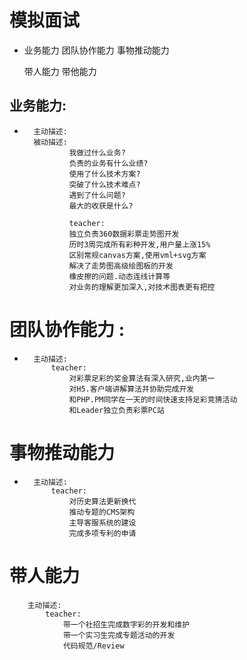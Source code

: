 #   模拟面试

*   业务能力   团队协作能力 事物推动能力

    带人能力    带他能力

##  业务能力:

*       主动描述:
        被动描述:
                我做过什么业务?
                负责的业务有什么业绩?
                使用了什么技术方案?
                突破了什么技术难点?
                遇到了什么问题?
                最大的收获是什么?

                teacher:
                独立负责360数据彩票走势图开发
                历时3周完成所有彩种开发,用户量上涨15%
                区别常规canvas方案,使用vml+svg方案
                解决了走势图高级绘图板的开发
                橡皮擦的问题.动态连线计算等
                对业务的理解更加深入,对技术图表更有把控


#   团队协作能力 :
        
*       主动描述:
            teacher:
                对彩票足彩的奖金算法有深入研究,业内第一
                对H5.客户端讲解算法并协助完成开发
                和PHP.PM同学在一天的时间快速支持足彩竞猜活动
                和Leader独立负责彩票PC站

#   事物推动能力

*       主动描述:
            teacher:
                对历史算法更新换代
                推动专题的CMS架构
                主导客服系统的建设
                完成多项专利的申请


#   带人能力
        主动描述:
            teacher:
                带一个社招生完成数字彩的开发和维护
                带一个实习生完成专题活动的开发
                代码规范/Review
